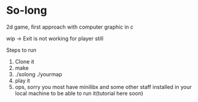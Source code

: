 # So-long
2d game, first approach with computer graphic in c

wip -> Exit is not working for player still

Steps to run
1. Clone it
2. make
3. ./solong ./yourmap
4. play it
5. ops, sorry you most have minilibx and some other staff installed in your local machine to be able to run it(tutorial here soon)
